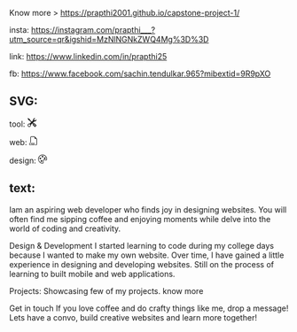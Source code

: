 Know more  > https://prapthi2001.github.io/capstone-project-1/

insta: https://instagram.com/prapthi___?utm_source=qr&igshid=MzNlNGNkZWQ4Mg%3D%3D

link: https://www.linkedin.com/in/prapthi25

 fb: https://www.facebook.com/sachin.tendulkar.965?mibextid=9R9pXO

## SVG:
tool:
<svg xmlns="http://www.w3.org/2000/svg" width="16" height="16" fill="currentColor" class="bi bi-tools" viewBox="0 0 16 16">
  <path d="M1 0 0 1l2.2 3.081a1 1 0 0 0 .815.419h.07a1 1 0 0 1 .708.293l2.675 2.675-2.617 2.654A3.003 3.003 0 0 0 0 13a3 3 0 1 0 5.878-.851l2.654-2.617.968.968-.305.914a1 1 0 0 0 .242 1.023l3.27 3.27a.997.997 0 0 0 1.414 0l1.586-1.586a.997.997 0 0 0 0-1.414l-3.27-3.27a1 1 0 0 0-1.023-.242L10.5 9.5l-.96-.96 2.68-2.643A3.005 3.005 0 0 0 16 3c0-.269-.035-.53-.102-.777l-2.14 2.141L12 4l-.364-1.757L13.777.102a3 3 0 0 0-3.675 3.68L7.462 6.46 4.793 3.793a1 1 0 0 1-.293-.707v-.071a1 1 0 0 0-.419-.814L1 0Zm9.646 10.646a.5.5 0 0 1 .708 0l2.914 2.915a.5.5 0 0 1-.707.707l-2.915-2.914a.5.5 0 0 1 0-.708ZM3 11l.471.242.529.026.287.445.445.287.026.529L5 13l-.242.471-.026.529-.445.287-.287.445-.529.026L3 15l-.471-.242L2 14.732l-.287-.445L1.268 14l-.026-.529L1 13l.242-.471.026-.529.445-.287.287-.445.529-.026L3 11Z"/>
</svg>

web:
<svg xmlns="http://www.w3.org/2000/svg" width="16" height="16" fill="currentColor" class="bi bi-filetype-css" viewBox="0 0 16 16">
  <path fill-rule="evenodd" d="M14 4.5V14a2 2 0 0 1-2 2h-1v-1h1a1 1 0 0 0 1-1V4.5h-2A1.5 1.5 0 0 1 9.5 3V1H4a1 1 0 0 0-1 1v9H2V2a2 2 0 0 1 2-2h5.5L14 4.5ZM3.397 14.841a1.13 1.13 0 0 0 .401.823c.13.108.289.192.478.252.19.061.411.091.665.091.338 0 .624-.053.859-.158.236-.105.416-.252.539-.44.125-.189.187-.408.187-.656 0-.224-.045-.41-.134-.56a1.001 1.001 0 0 0-.375-.357 2.027 2.027 0 0 0-.566-.21l-.621-.144a.97.97 0 0 1-.404-.176.37.37 0 0 1-.144-.299c0-.156.062-.284.185-.384.125-.101.296-.152.512-.152.143 0 .266.023.37.068a.624.624 0 0 1 .246.181.56.56 0 0 1 .12.258h.75a1.092 1.092 0 0 0-.2-.566 1.21 1.21 0 0 0-.5-.41 1.813 1.813 0 0 0-.78-.152c-.293 0-.551.05-.776.15-.225.099-.4.24-.527.421-.127.182-.19.395-.19.639 0 .201.04.376.122.524.082.149.2.27.352.367.152.095.332.167.539.213l.618.144c.207.049.361.113.463.193a.387.387 0 0 1 .152.326.505.505 0 0 1-.085.29.559.559 0 0 1-.255.193c-.111.047-.249.07-.413.07-.117 0-.223-.013-.32-.04a.838.838 0 0 1-.248-.115.578.578 0 0 1-.255-.384h-.765ZM.806 13.693c0-.248.034-.46.102-.633a.868.868 0 0 1 .302-.399.814.814 0 0 1 .475-.137c.15 0 .283.032.398.097a.7.7 0 0 1 .272.26.85.85 0 0 1 .12.381h.765v-.072a1.33 1.33 0 0 0-.466-.964 1.441 1.441 0 0 0-.489-.272 1.838 1.838 0 0 0-.606-.097c-.356 0-.66.074-.911.223-.25.148-.44.359-.572.632-.13.274-.196.6-.196.979v.498c0 .379.064.704.193.976.131.271.322.48.572.626.25.145.554.217.914.217.293 0 .554-.055.785-.164.23-.11.414-.26.55-.454a1.27 1.27 0 0 0 .226-.674v-.076h-.764a.799.799 0 0 1-.118.363.7.7 0 0 1-.272.25.874.874 0 0 1-.401.087.845.845 0 0 1-.478-.132.833.833 0 0 1-.299-.392 1.699 1.699 0 0 1-.102-.627v-.495ZM6.78 15.29a1.176 1.176 0 0 1-.111-.449h.764a.578.578 0 0 0 .255.384c.07.049.154.087.25.114.095.028.201.041.319.041.164 0 .301-.023.413-.07a.559.559 0 0 0 .255-.193.507.507 0 0 0 .085-.29.387.387 0 0 0-.153-.326c-.101-.08-.256-.144-.463-.193l-.618-.143a1.72 1.72 0 0 1-.539-.214 1 1 0 0 1-.351-.367 1.068 1.068 0 0 1-.123-.524c0-.244.063-.457.19-.639.127-.181.303-.322.527-.422.225-.1.484-.149.777-.149.304 0 .564.05.779.152.217.102.384.239.5.41.12.17.187.359.2.566h-.75a.56.56 0 0 0-.12-.258.624.624 0 0 0-.246-.181.923.923 0 0 0-.37-.068c-.216 0-.387.05-.512.152a.472.472 0 0 0-.184.384c0 .121.047.22.143.3a.97.97 0 0 0 .404.175l.621.143c.217.05.406.12.566.211.16.09.285.21.375.358.09.148.135.335.135.56 0 .247-.063.466-.188.656a1.216 1.216 0 0 1-.539.439c-.234.105-.52.158-.858.158-.254 0-.476-.03-.665-.09a1.404 1.404 0 0 1-.478-.252 1.13 1.13 0 0 1-.29-.375Z"/>
</svg>

design:
<svg xmlns="http://www.w3.org/2000/svg" width="16" height="16" fill="currentColor" class="bi bi-palette" viewBox="0 0 16 16">
  <path d="M8 5a1.5 1.5 0 1 0 0-3 1.5 1.5 0 0 0 0 3zm4 3a1.5 1.5 0 1 0 0-3 1.5 1.5 0 0 0 0 3zM5.5 7a1.5 1.5 0 1 1-3 0 1.5 1.5 0 0 1 3 0zm.5 6a1.5 1.5 0 1 0 0-3 1.5 1.5 0 0 0 0 3z"/>
  <path d="M16 8c0 3.15-1.866 2.585-3.567 2.07C11.42 9.763 10.465 9.473 10 10c-.603.683-.475 1.819-.351 2.92C9.826 14.495 9.996 16 8 16a8 8 0 1 1 8-8zm-8 7c.611 0 .654-.171.655-.176.078-.146.124-.464.07-1.119-.014-.168-.037-.37-.061-.591-.052-.464-.112-1.005-.118-1.462-.01-.707.083-1.61.704-2.314.369-.417.845-.578 1.272-.618.404-.038.812.026 1.16.104.343.077.702.186 1.025.284l.028.008c.346.105.658.199.953.266.653.148.904.083.991.024C14.717 9.38 15 9.161 15 8a7 7 0 1 0-7 7z"/>
</svg>

## text:
Iam an aspiring web developer who finds joy in designing websites. You will often find me sipping coffee and enjoying moments while  delve into the world of coding and creativity.

Design & Development
I started learning to code during my college days  because I wanted to make my own website. Over time, I have gained a little experience in designing and developing websites. Still on the process of learning to built mobile and web applications.
 
 Projects:
 Showcasing few of my projects.
 know more

 Get in touch
 If you love coffee and do crafty things like me, drop a message! Lets have a convo, build creative websites and learn more together!